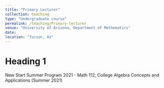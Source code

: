 ```yaml
---
title: "Primary Lecturer"
collection: teaching
type: "Undergraduate course"
permalink: /teaching/Primary-lecturer
venue: "University of Arizona, Department of Methematics"
date: 
location: "Tucson, Az"
---
```


Heading 1
======
New Start Summer Program 2021 - Math 112, College Algebra Concepts and Applications (Summer 2021)


